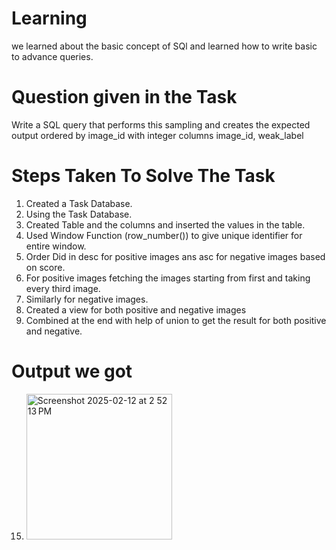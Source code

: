 # Learning
we learned about the basic concept of SQl and learned how to write basic to advance queries.


# Question given in the Task
Write a SQL query that performs this sampling and creates the expected output ordered by image_id with integer columns image_id, weak_label




# Steps Taken To Solve The Task


1) Created a Task Database.
2) Using the Task Database.
3) Created  Table and the columns and inserted the values in the table.
4) Used Window Function (row_number()) to give unique identifier for entire window.
5) Order Did in desc for positive images ans asc for negative images based on score.
6) For positive images fetching the images starting from first and taking every third image.
7) Similarly for negative images.
8) Created a view for both positive and negative images 
9) Combined at the end with help of union to get the result for both positive and negative.
  
  
  
  
# Output we got 
15) <img width="233" alt="Screenshot 2025-02-12 at 2 52 13 PM" src="https://github.com/user-attachments/assets/21bea328-38a3-438b-85c0-c3b631537593" />





